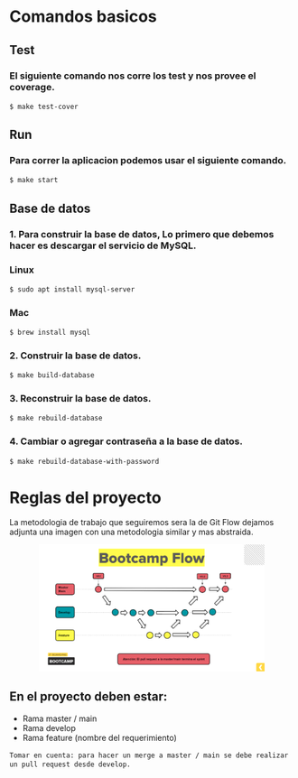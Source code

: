 # Comandos basicos
## Test
### El siguiente comando nos corre los test y nos provee el coverage.
```sh
$ make test-cover
```
## Run
### Para correr la aplicacion podemos usar el siguiente comando.
```sh
$ make start
```

## Base de datos
### 1.  Para construir la base de datos, Lo primero que debemos hacer es descargar el servicio de MySQL.

### Linux

```sh
$ sudo apt install mysql-server
```

### Mac

```sh
$ brew install mysql
```

### 2.  Construir la base de datos.

```sh
$ make build-database
```
### 3.  Reconstruir la base de datos.
```sh
$ make rebuild-database
```
### 4.  Cambiar o agregar contraseña a la base de datos.
```sh
$ make rebuild-database-with-password
```

# Reglas del proyecto
La metodologia de trabajo que seguiremos sera la de Git Flow dejamos adjunta una imagen con una metodologia similar y mas abstraida.

<div align="center">
    <img src="./bootcampflow.png" width="400px"</img> 
</div>

## En el proyecto deben estar:
* Rama master / main 
* Rama develop
* Rama feature (nombre del requerimiento)

```
Tomar en cuenta: para hacer un merge a master / main se debe realizar un pull request desde develop.
```